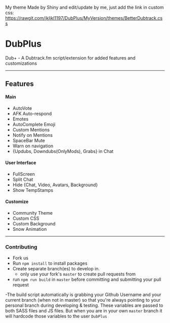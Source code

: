 My theme Made by Shiny and edit/update by me, just add the link in custom css: https://rawgit.com/jkljkl1197/DubPlus/MyVersion/themes/BetterDubtrack.css

# DubPlus
Dub+ - A Dubtrack.fm script/extension for added features and customizations

-----------------
Features
---
#### Main
- AutoVote
- AFK Auto-respond
- Emotes
- AutoComplete Emoji
- Custom Mentions
- Notify on Mentions
- SpaceBar Mute
- Warn on navigation
- {Updubs, Downdubs(OnlyMods), Grabs} in Chat

#### User Interface
- FullScreen
- Split Chat
- Hide {Chat, Video, Avatars, Background}
- Show TempStamps

#### Customize
- Community Theme
- Custom CSS
- Custom Background
- Snow Animation

-----------------

### Contributing

- Fork us    
- Run `npm install` to install packages    
- Create separate branch(es) to develop in.
  - only use your fork's `master` to create pull requests from 
- run `npm run build` in `master` before committing and submitting your pull request

-The build script automatically is grabbing your Github Username and your current branch (when not in master) so that you're always pointing to your personal branch during developing & testing.  These variables are passed to both SASS files and JS files. But when you are in your own `master` branch it will hardcode those variables to the user `DubPlus`
